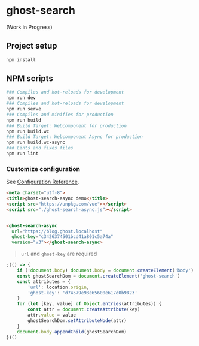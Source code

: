# ghost-search

(Work in Progress)

## Project setup
```bash
npm install
```

## NPM scripts
```bash
### Compiles and hot-reloads for development
npm run dev
### Compiles and hot-reloads for development
npm run serve
### Compiles and minifies for production
npm run build
### Build Target: Webcomponent for production
npm run build.wc
### Build Target: Webcomponent Async for production
npm run build.wc-async
### Lints and fixes files
npm run lint
```

### Customize configuration
See [Configuration Reference](https://cli.vuejs.org/config/).

```html
<meta charset="utf-8">
<title>ghost-search-async demo</title>
<script src="https://unpkg.com/vue"></script>
<script src="./ghost-search-async.js"></script>


<ghost-search-async
  url="https://blog.ghost.localhost"
  ghost-key="c3426374501bcd41a801c5a74a"
  version="v3"></ghost-search-async>
```
> `url` and `ghost-key` are required


```js
;(() => {
	if (!document.body) document.body = document.createElement('body')
	const ghostSearchDom = document.createElement('ghost-search')
	const attributes = {
		'url': location.origin,
		'ghost-key': 'd74579e93e65600e617d0b9823'
	}
	for (let [key, value] of Object.entries(attributes)) {
		const attr = document.createAttribute(key)
		attr.value = value
		ghostSearchDom.setAttributeNode(attr)
	}
	document.body.appendChild(ghostSearchDom)
})()

```